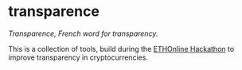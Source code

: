 # transparence
*Transparence, French word for transparency.*

This is a collection of tools, build during the [ETHOnline Hackathon](https://ethonline.org/) to improve transparency in cryptocurrencies.


